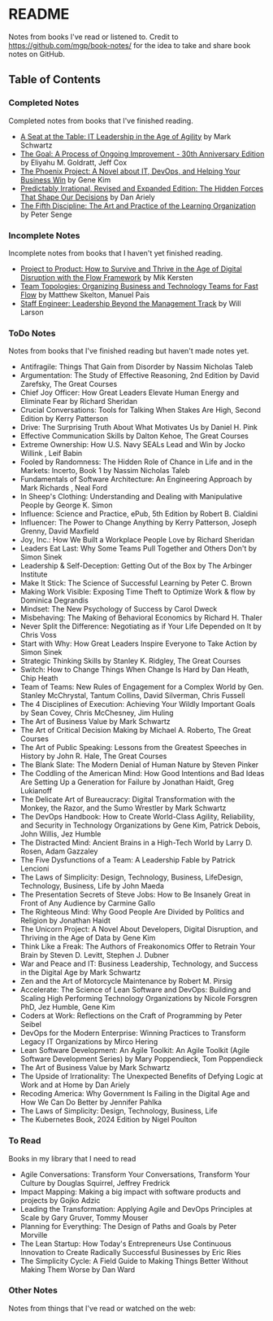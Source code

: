 # README

Notes from books I've read or listened to. Credit to <https://github.com/mgp/book-notes/> for the idea to take and share book notes on GitHub.

## Table of Contents

### Completed Notes

Completed notes from books that I've finished reading.

* [A Seat at the Table: IT Leadership in the Age of Agility](a-seat-at-the-table.md) by Mark Schwartz
* [The Goal: A Process of Ongoing Improvement - 30th Anniversary Edition](the-goal.md) by Eliyahu M. Goldratt, Jeff Cox
* [The Phoenix Project: A Novel about IT, DevOps, and Helping Your Business Win](the-phoenix-project.md) by Gene Kim
* [Predictably Irrational, Revised and Expanded Edition: The Hidden Forces That Shape Our Decisions](predictably-irrational.md) by Dan Ariely
* [The Fifth Discipline: The Art and Practice of the Learning Organization](the-fifth-discipline.md) by Peter Senge

### Incomplete Notes

Incomplete notes from books that I haven't yet finished reading.

* [Project to Product: How to Survive and Thrive in the Age of Digital Disruption with the Flow Framework](project-to-product.md) by Mik Kersten
* [Team Topologies: Organizing Business and Technology Teams for Fast Flow](team-topologies.md) by Matthew Skelton, Manuel Pais
* [Staff Engineer: Leadership Beyond the Management Track](staff-engineer.md) by Will Larson

### ToDo Notes

Notes from books that I've finished reading but haven't made notes yet.

* Antifragile: Things That Gain from Disorder by Nassim Nicholas Taleb
* Argumentation: The Study of Effective Reasoning, 2nd Edition by David Zarefsky, The Great Courses
* Chief Joy Officer: How Great Leaders Elevate Human Energy and Eliminate Fear by Richard Sheridan
* Crucial Conversations: Tools for Talking When Stakes Are High, Second Edition by Kerry Patterson
* Drive: The Surprising Truth About What Motivates Us by Daniel H. Pink
* Effective Communication Skills by Dalton Kehoe, The Great Courses
* Extreme Ownership: How U.S. Navy SEALs Lead and Win by Jocko Willink , Leif Babin
* Fooled by Randomness: The Hidden Role of Chance in Life and in the Markets: Incerto, Book 1 by Nassim Nicholas Taleb
* Fundamentals of Software Architecture: An Engineering Approach by Mark Richards , Neal Ford
* In Sheep's Clothing: Understanding and Dealing with Manipulative People by George K. Simon
* Influence: Science and Practice, ePub, 5th Edition by Robert B. Cialdini
* Influencer: The Power to Change Anything by Kerry Patterson, Joseph Grenny, David Maxfield
* Joy, Inc.: How We Built a Workplace People Love by Richard Sheridan
* Leaders Eat Last: Why Some Teams Pull Together and Others Don't by Simon Sinek
* Leadership & Self-Deception: Getting Out of the Box by The Arbinger Institute
* Make It Stick: The Science of Successful Learning by Peter C. Brown
* Making Work Visible: Exposing Time Theft to Optimize Work & flow by Dominica Degrandis
* Mindset: The New Psychology of Success by Carol Dweck
* Misbehaving: The Making of Behavioral Economics by Richard H. Thaler
* Never Split the Difference: Negotiating as if Your Life Depended on It by Chris Voss
* Start with Why: How Great Leaders Inspire Everyone to Take Action by Simon Sinek
* Strategic Thinking Skills by Stanley K. Ridgley, The Great Courses
* Switch: How to Change Things When Change Is Hard by Dan Heath, Chip Heath
* Team of Teams: New Rules of Engagement for a Complex World by Gen. Stanley McChrystal, Tantum Collins, David Silverman, Chris Fussell
* The 4 Disciplines of Execution: Achieving Your Wildly Important Goals by Sean Covey, Chris McChesney, Jim Huling
* The Art of Business Value by Mark Schwartz
* The Art of Critical Decision Making by Michael A. Roberto, The Great Courses
* The Art of Public Speaking: Lessons from the Greatest Speeches in History by John R. Hale, The Great Courses
* The Blank Slate: The Modern Denial of Human Nature by Steven Pinker
* The Coddling of the American Mind: How Good Intentions and Bad Ideas Are Setting Up a Generation for Failure by Jonathan Haidt, Greg Lukianoff
* The Delicate Art of Bureaucracy: Digital Transformation with the Monkey, the Razor, and the Sumo Wrestler by Mark Schwartz
* The DevOps Handbook: How to Create World-Class Agility, Reliability, and Security in Technology Organizations by Gene Kim, Patrick Debois, John Willis, Jez Humble
* The Distracted Mind: Ancient Brains in a High-Tech World by Larry D. Rosen, Adam Gazzaley
* The Five Dysfunctions of a Team: A Leadership Fable by Patrick Lencioni
* The Laws of Simplicity: Design, Technology, Business, LifeDesign, Technology, Business, Life by John Maeda
* The Presentation Secrets of Steve Jobs: How to Be Insanely Great in Front of Any Audience by Carmine Gallo
* The Righteous Mind: Why Good People Are Divided by Politics and Religion by Jonathan Haidt
* The Unicorn Project: A Novel About Developers, Digital Disruption, and Thriving in the Age of Data by Gene Kim
* Think Like a Freak: The Authors of Freakonomics Offer to Retrain Your Brain by Steven D. Levitt, Stephen J. Dubner
* War and Peace and IT: Business Leadership, Technology, and Success in the Digital Age by Mark Schwartz
* Zen and the Art of Motorcycle Maintenance by Robert M. Pirsig
* Accelerate: The Science of Lean Software and DevOps: Building and Scaling High Performing Technology Organizations by Nicole Forsgren PhD, Jez Humble, Gene Kim
* Coders at Work: Reflections on the Craft of Programming by Peter Seibel
* DevOps for the Modern Enterprise: Winning Practices to Transform Legacy IT Organizations by Mirco Hering
* Lean Software Development: An Agile Toolkit: An Agile Toolkit (Agile Software Development Series) by Mary Poppendieck, Tom Poppendieck
* The Art of Business Value by Mark Schwartz
* The Upside of Irrationality: The Unexpected Benefits of Defying Logic at Work and at Home by Dan Ariely
* Recoding America: Why Government Is Failing in the Digital Age and How We Can Do Better by Jennifer Pahlka
* The Laws of Simplicity: Design, Technology, Business, Life
* The Kubernetes Book, 2024 Edition by Nigel Poulton

### To Read

Books in my library that I need to read

* Agile Conversations: Transform Your Conversations, Transform Your Culture by Douglas Squirrel, Jeffrey Fredrick
* Impact Mapping: Making a big impact with software products and projects by Gojko Adzic
* Leading the Transformation: Applying Agile and DevOps Principles at Scale by Gary Gruver, Tommy Mouser
* Planning for Everything: The Design of Paths and Goals by Peter Morville
* The Lean Startup: How Today's Entrepreneurs Use Continuous Innovation to Create Radically Successful Businesses by Eric Ries
* The Simplicity Cycle: A Field Guide to Making Things Better Without Making Them Worse by Dan Ward

### Other Notes

Notes from things that I've read or watched on the web:

